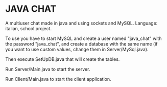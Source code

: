 # JAVA CHAT
A multiuser chat made in java and using sockets and MySQL. Language: italian, school project.

To use you have to start MySQL and create a user named "java_chat" with the password "java_chat", and create a database with the same name (if you want to use custom values, change them in Server/MySql.java).

Then execute SetUpDB.java that will create the tables.

Run Server/Main.java to start the server.

Run Client/Main.java to start the client application.
